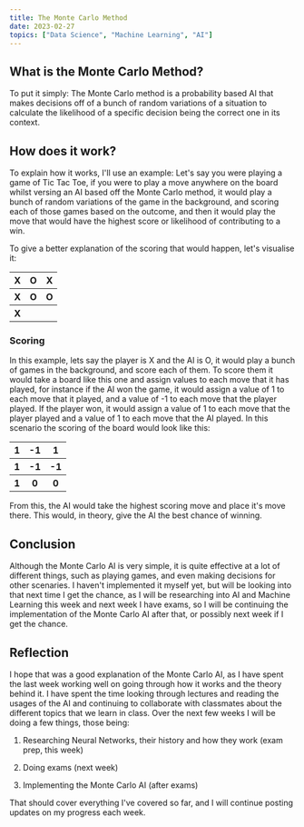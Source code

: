 ```yaml
---
title: The Monte Carlo Method
date: 2023-02-27
topics: ["Data Science", "Machine Learning", "AI"]
---
```


## What is the Monte Carlo Method?
To put it simply: The Monte Carlo method is a probability based AI that makes decisions off of a bunch of random variations of a situation to calculate the likelihood of a specific decision being the correct one in its context.

## How does it work?
To explain how it works, I'll use an example: Let's say you were playing a game of Tic Tac Toe, if you were to play a move anywhere on the board whilst versing an AI based off the Monte Carlo method, it would play a bunch of random variations of the game in the background, and scoring each of those games based on the outcome, and then it would play the move that would have the highest score or likelihood of contributing to a win.

To give a better explanation of the scoring that would happen, let's visualise it:

<table>
    <tr>
        <th>X</th>
        <th>O</th>
        <th>X</th>
    </tr>
    <tr>
        <th>X</th>
        <th>O</th>
        <th>O</th>
    </tr>
    <tr>
        <th>X</th>
        <th></th>
        <th></th>
    </tr>
</table>

### Scoring
In this example, lets say the player is X and the AI is O, it would play a bunch of games in the background, and score each of them. To score them it would take a board like this one and assign values to each move that it has played, for instance if the AI won the game, it would assign a value of 1 to each move that it played, and a value of -1 to each move that the player played. If the player won, it would assign a value of 1 to each move that the player played and a value of 1 to each move that the AI played. In this scenario the scoring of the board would look like this:

<table>
    <tr>
        <th>1</th>
        <th>-1</th>
        <th>1</th>
    </tr>
    <tr>
        <th>1</th>
        <th>-1</th>
        <th>-1</th>
    </tr>
    <tr>
        <th>1</th>
        <th>0</th>
        <th>0</th>
    </tr>
</table>

From this, the AI would take the highest scoring move and place it's move there. This would, in theory, give the AI the best chance of winning.

## Conclusion
Although the Monte Carlo AI is very simple, it is quite effective at a lot of different things, such as playing games, and even making decisions for other scenaries. I haven't implemented it myself yet, but will be looking into that next time I get the chance, as I will be researching into AI and Machine Learning this week and next week I have exams, so I will be continuing the implementation of the Monte Carlo AI after that, or possibly next week if I get the chance.

## Reflection
I hope that was a good explanation of the Monte Carlo AI, as I have spent the last week working well on going through how it works and the theory behind it. I have spent the time looking through lectures and reading the usages of the AI and continuing to collaborate with classmates about the different topics that we learn in class. Over the next few weeks I will be doing a few things, those being:

1. Researching Neural Networks, their history and how they work (exam prep, this week)

2. Doing exams (next week)

3. Implementing the Monte Carlo AI (after exams)

That should cover everything I've covered so far, and I will continue posting updates on my progress each week.